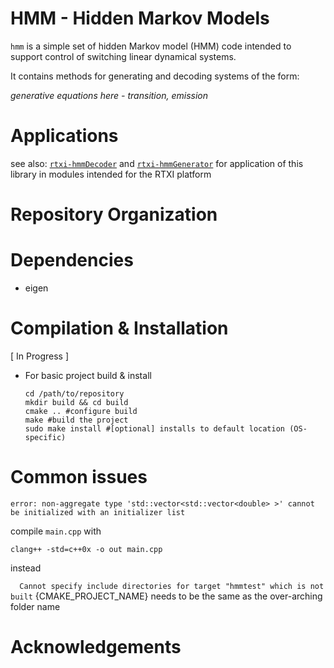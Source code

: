 # HMM - Hidden Markov Models
`hmm` is a simple set of hidden Markov model (HMM) code intended to support control of switching linear dynamical systems.

It contains methods for generating and decoding systems of the form:

_generative equations here - transition, emission_


# Applications

see also: [`rtxi-hmmDecoder`](google.com) and [`rtxi-hmmGenerator`](google.com) for application of this library in modules intended for the RTXI platform


# Repository Organization

# Dependencies
- eigen

# Compilation & Installation

[ In Progress ]
- For basic project build & install
	```shell
	cd /path/to/repository
	mkdir build && cd build
	cmake .. #configure build
	make #build the project
	sudo make install #[optional] installs to default location (OS-specific)
	```


# Common issues

```error: non-aggregate type 'std::vector<std::vector<double> >' cannot be initialized with an initializer list```

compile `main.cpp` with
```shell
clang++ -std=c++0x -o out main.cpp
```
instead

```  Cannot specify include directories for target "hmmtest" which is not built```
{CMAKE_PROJECT_NAME} needs to be the same as the over-arching folder name
# Acknowledgements

